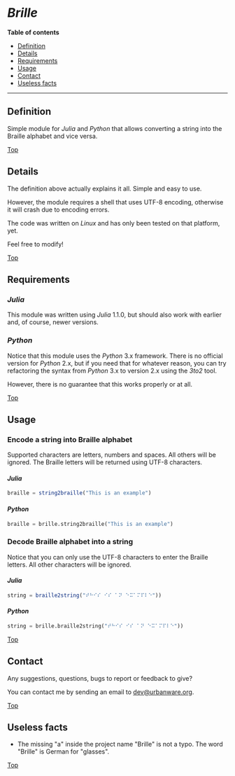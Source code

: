 # *Brille*

**Table of contents**
*   [Definition](#definition)
*   [Details](#details)
*   [Requirements](#requirements)
*   [Usage](#usage)
*   [Contact](#contact)
*   [Useless facts](#useless-facts)

----

## Definition

Simple module for *Julia* and *Python* that allows converting a string into the Braille alphabet and vice versa.

[Top](#brille)

## Details

The definition above actually explains it all. Simple and easy to use.

However, the module requires a shell that uses UTF-8 encoding, otherwise it will crash due to encoding errors.

The code was written on *Linux* and has only been tested on that platform, yet.

Feel free to modify!

[Top](#brille)

## Requirements

### *Julia*

This module was written using *Julia* 1.1.0, but should also work with earlier and, of course, newer versions.

### *Python*

Notice that this module uses the *Python* 3.x framework. There is no official version for *Python* 2.x, but if you need that for whatever reason, you can try refactoring the syntax from *Python* 3.x to version 2.x using the *3to2* tool.

However, there is no guarantee that this works properly or at all.

[Top](#brille)

## Usage

### Encode a string into Braille alphabet

Supported characters are letters, numbers and spaces. All others will be ignored. The Braille letters will be returned using UTF-8 characters.

#### *Julia*

```julia
braille = string2braille("This is an example")
```

#### *Python*

```python
braille = brille.string2braille("This is an example")
```

### Decode Braille alphabet into a string

Notice that you can only use the UTF-8 characters to enter the Braille letters. All other characters will be ignored.

#### *Julia*

```julia
string = braille2string("⠞⠓⠊⠎ ⠊⠎ ⠁⠝ ⠑⠭⠁⠍⠏⠇⠑"))
```

#### *Python*

```python
string = brille.braille2string("⠞⠓⠊⠎ ⠊⠎ ⠁⠝ ⠑⠭⠁⠍⠏⠇⠑"))
```

[Top](#brille)

## Contact

Any suggestions, questions, bugs to report or feedback to give?

You can contact me by sending an email to [dev@urbanware.org](mailto:dev@urbanware.org).

[Top](#brille)

## Useless facts

*   The missing "a" inside the project name "Brille" is not a typo. The word "Brille" is German for "glasses".

[Top](#brille)
